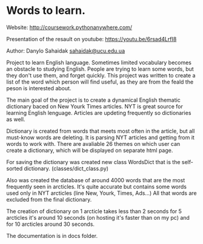 # Words to learn.

Website: http://coursework.pythonanywhere.com/

Presentation of the resault on youtube: https://youtu.be/6rsad4LrfI8

Author: Danylo Sahaidak <sahaidak@ucu.edu.ua>

Project to learn English language. 
Sometimes limited vocabulary becomes an obstacle to studying English. People are trying to learn some words, but they don't use them, and forget quickly. This project was written to create a list of the word which person will find useful, as they are from the feald the peson is interested about.

The main goal of the project is to create a dynamical English thematic dictionary baced on New Yourk Times articles. NYT is great source for learning English lenguage. Articles are updeting frequently so dictionaries as well.

Dictionary is created from words that meets most often in the article, but all must-know words are deleting.
It is parsing NYT articles and getting from it words to work with. There are avaliable 26 themes on which user can create a dictionary, which will be displayed on separate html page.

For saving the dictionary was created new class WordsDict that is the self-sorted dictionary. (classes/dict_class.py)

Also was created the database of around 4000 words that are the most frequently seen in arcticles. It's quite accurate but contains some words used only in NYT arcticles (line New, Yourk, Times, Ads...) All that words are excluded from the final dictionary.

The creation of dictionary on 1 arcticle takes less than 2 seconds for 5 arcticles it's around 10 seconds (on hosting it's faster than on my pc) and for 10 arcticles around 30 seconds.

The documentation is in docs folder.

